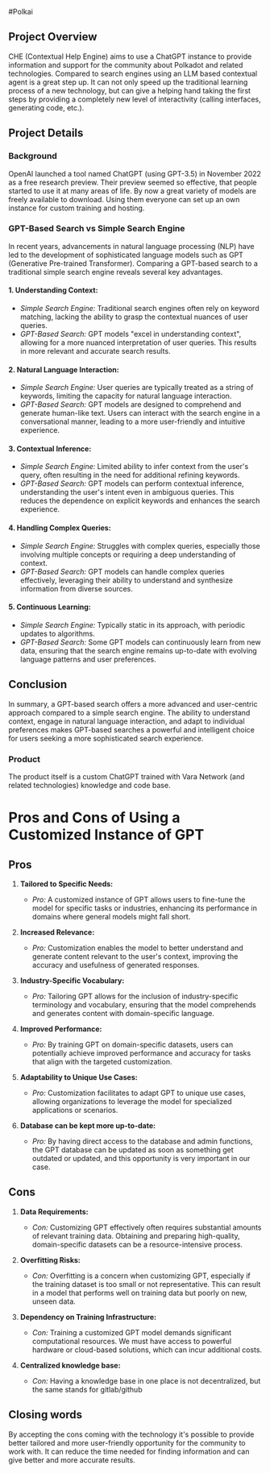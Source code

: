#Polkai
## Project Overview

CHE (Contextual Help Engine) aims to use a ChatGPT instance to provide information and support for the community about Polkadot and related technologies. Compared to search engines using an LLM based contextual agent is a great step up. It can not only speed up the traditional learning process of a new technology, but can give a helping hand taking the first steps by providing a completely new level of interactivity (calling interfaces, generating code, etc.).

## Project Details

### Background

OpenAI launched a tool named ChatGPT (using GPT-3.5) in November 2022 as a free research preview. Their preview seemed so effective, that people started to use it at many areas of life. By now a great variety of models are freely available to download. Using them everyone can set up an own instance for custom training and hosting.

### GPT-Based Search vs Simple Search Engine

In recent years, advancements in natural language processing (NLP) have led to the development of sophisticated language models such as GPT (Generative Pre-trained Transformer). Comparing a GPT-based search to a traditional simple search engine reveals several key advantages.

#### 1. **Understanding Context:**

- *Simple Search Engine:* Traditional search engines often rely on keyword matching, lacking the ability to grasp the contextual nuances of user queries.
- *GPT-Based Search:* GPT models "excel in understanding context", allowing for a more nuanced interpretation of user queries. This results in more relevant and accurate search results.

#### 2. **Natural Language Interaction:**

- *Simple Search Engine:* User queries are typically treated as a string of keywords, limiting the capacity for natural language interaction.
- *GPT-Based Search:* GPT models are designed to comprehend and generate human-like text. Users can interact with the search engine in a conversational manner, leading to a more user-friendly and intuitive experience.

#### 3. **Contextual Inference:**

- *Simple Search Engine:* Limited ability to infer context from the user's query, often resulting in the need for additional refining keywords.
- *GPT-Based Search:* GPT models can perform contextual inference, understanding the user's intent even in ambiguous queries. This reduces the dependence on explicit keywords and enhances the search experience.

#### 4. **Handling Complex Queries:**

- *Simple Search Engine:* Struggles with complex queries, especially those involving multiple concepts or requiring a deep understanding of context.
- *GPT-Based Search:* GPT models can handle complex queries effectively, leveraging their ability to understand and synthesize information from diverse sources.

#### 5. **Continuous Learning:**

- *Simple Search Engine:* Typically static in its approach, with periodic updates to algorithms.
- *GPT-Based Search:* Some GPT models can continuously learn from new data, ensuring that the search engine remains up-to-date with evolving language patterns and user preferences.

## Conclusion

In summary, a GPT-based search offers a more advanced and user-centric approach compared to a simple search engine. The ability to understand context, engage in natural language interaction, and adapt to individual preferences makes GPT-based searches a powerful and intelligent choice for users seeking a more sophisticated search experience.

### Product

The product itself is a custom ChatGPT trained with Vara Network (and related technologies) knowledge and code base.

# Pros and Cons of Using a Customized Instance of GPT

## Pros

1. **Tailored to Specific Needs:**
   - *Pro:* A customized instance of GPT allows users to fine-tune the model for specific tasks or industries, enhancing its performance in domains where general models might fall short.

2. **Increased Relevance:**
   - *Pro:* Customization enables the model to better understand and generate content relevant to the user's context, improving the accuracy and usefulness of generated responses.

3. **Industry-Specific Vocabulary:**
   - *Pro:* Tailoring GPT allows for the inclusion of industry-specific terminology and vocabulary, ensuring that the model comprehends and generates content with domain-specific language.

4. **Improved Performance:**
   - *Pro:* By training GPT on domain-specific datasets, users can potentially achieve improved performance and accuracy for tasks that align with the targeted customization.

5. **Adaptability to Unique Use Cases:**
   - *Pro:* Customization facilitates to adapt GPT to unique use cases, allowing organizations to leverage the model for specialized applications or scenarios.

6. **Database can be kept more up-to-date:**
   - *Pro:* By having direct access to the database and admin functions, the GPT database can be updated as soon as something get outdated or updated, and this opportunity is very important in our case.

## Cons

1. **Data Requirements:**
   - *Con:* Customizing GPT effectively often requires substantial amounts of relevant training data. Obtaining and preparing high-quality, domain-specific datasets can be a resource-intensive process.

2. **Overfitting Risks:**
   - *Con:* Overfitting is a concern when customizing GPT, especially if the training dataset is too small or not representative. This can result in a model that performs well on training data but poorly on new, unseen data.

3. **Dependency on Training Infrastructure:**
   - *Con:* Training a customized GPT model demands significant computational resources. We must have access to powerful hardware or cloud-based solutions, which can incur additional costs.

4. **Centralized knowledge base:**
   - *Con:* Having a knowledge base in one place is not decentralized, but the same stands for gitlab/github

## Closing words

By accepting the cons coming with the technology it's possible to provide better tailored and more user-friendly opportunity for the community to work with. It can reduce the time needed for finding information and can give better and more accurate results.
